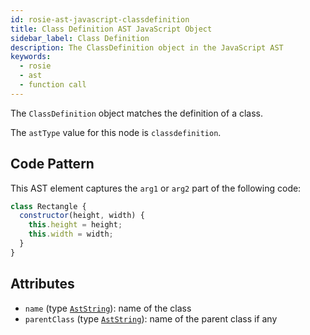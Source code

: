 ```yaml
---
id: rosie-ast-javascript-classdefinition
title: Class Definition AST JavaScript Object
sidebar_label: Class Definition
description: The ClassDefinition object in the JavaScript AST
keywords:
  - rosie
  - ast
  - function call
---
```


The `ClassDefinition` object matches the definition of a class.

The `astType` value for this node is `classdefinition`.

## Code Pattern

This AST element captures the `arg1` or `arg2` part of the following code:

```javascript
class Rectangle {
  constructor(height, width) {
    this.height = height;
    this.width = width;
  }
}
```

## Attributes

- `name` (type [`AstString`](/docs/rosie/ast/common/rosie-ast-common-aststring)): name of the class
- `parentClass` (type [`AstString`](/docs/rosie/ast/common/rosie-ast-common-aststring)): name of the parent class if any
